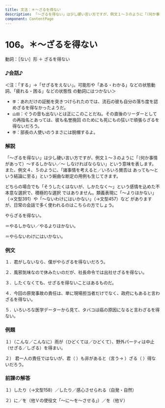 ```yaml
---
title: 文法：＊～ざるを得ない
description: 「～ざるを得ない」は少し硬い言い方ですが、例文１～３のように「（何か事情があって）～するしかない／～
component: ContentPage
---
```



# 106。＊～ざるを得ない
動詞：［ない］形 ＋ ざるを得ない
### ♪会話♪
＜注：「する」→「せざるをえない」。可能形や「ある・わかる」などの状態動詞、「疲れる・困る」などの状態性 の動詞にはつかない＞
- `李`：あれだけの証拠を突きつけられたのでは、流石の彼も自分の落ち度を認めざるを得なかったようだ。
- `山田`：ぐうの音も出ないとは正にこのことだね。その直後のリーダーとしての再指名とあっては、彼も名誉挽回 のためにも死にもの狂いで頑張らざるを得ないだろう。
- `李`：部長の人使いのうまさには脱帽するよ。
### 解説
「～ざるを得ない」は少し硬い言い方ですが、例文１～３のように「（何か事情があって）～するしかない／～
しなければならない」という意味を表します。また、例文４、５のように、「諸事情を考えると／いろいろ賛否は あっても～という結論に至る」という婉曲な断定の用例も生じてきます。

どちらの場合でも「そうしたくはないが、しかたなく～」という感情を込めた不本意な選択で、積極的な選択 ではありません。類義表現に「～よりほかない」（→文型391）や「～ないわけにはいかない」（→文型457）など がありますが、日常の会話で多く使われるのはこちらの方でしょう。

やらざるを得ない。

＝やるしかない／やるよりほかない。

＝やらないわけにはいかない。
### 例文
１．君がしないなら、僕がやらざるを得ないだろう。

２．風邪気味なので休みたいのだが、社長命令では出社せざるを得ない。

３．したくなくても、せざるを得ないことはあるものだ。

４．今回の原発事故の責任は、単に現場担当者だけでなく、政府にもあると言わざるを得ない。

５．いろいろな医学データーから見て、タバコは癌の原因になると言わざるを得ない。
### 例題
１）（こんな／こんなに）雨が（ひどくては／ひどくて）、野外パーティは中止（せざる／しざる）を得まい。

２） 君一人の責任ではないが、君（ ）も非があると（言う→ ）ざる（ ）得ないだろう。
### 前課の解答
１）したり（→文型158）／したり／感心させられる（自発・自然）

２）に／を（他Ｖの使役文「～に～を～させる」）／を（他Ｖ）
